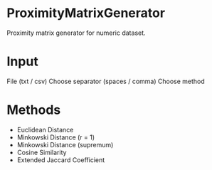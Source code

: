 # ProximityMatrixGenerator
Proximity matrix generator for numeric dataset.

# Input
File (txt / csv)
Choose separator (spaces / comma)
Choose method

# Methods
- Euclidean Distance
- Minkowski Distance (r = 1)
- Minkowski Distance (supremum)
- Cosine Similarity
- Extended Jaccard Coefficient
